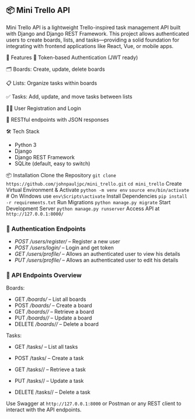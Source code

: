 ## 📦 Mini Trello API
Mini Trello API is a lightweight Trello-inspired task management API built with Django and Django REST Framework. This project allows authenticated users to create boards, lists, and tasks—providing a solid foundation for integrating with frontend applications like React, Vue, or mobile apps.

🚀 Features
🔐 Token-based Authentication (JWT ready)

🗂️ Boards: Create, update, delete boards

📋 Lists: Organize tasks within boards

✅ Tasks: Add, update, and move tasks between lists

🧑‍💻 User Registration and Login

🔄 RESTful endpoints with JSON responses

🛠️ Tech Stack
- Python 3
- Django
- Django REST Framework
- SQLite (default, easy to switch)



📦 Installation
Clone the Repository
`git clone https://github.com/johnpauljpc/mini_trello.git`
`cd mini_trello`
Create Virtual Environment & Activate
`python -m venv env`
`source env/bin/activate`  # On Windows use `env\Scripts\activate`
Install Dependencies
`pip install -r requirements.txt`
Run Migrations
`python manage.py migrate`
Start Development Server
`python manage.py runserver`
Access API at `http://127.0.0.1:8000/`

### 🔐 Authentication Endpoints
- *POST /users/register/* – Register a new user
- *POST /users/login/* – Login and get token
- *GET /users/profile/* – Allows an authenticated user to view his details
- *PUT /users/profile/* – Allows an authenticated user to edit his details


### 🔁 API Endpoints Overview
Boards:
- GET */boards/* – List all boards
- POST */boards/* – Create a board
- GET */boards/<slug>/* – Retrieve a board
- PUT */boards/<slug>/* – Update a board
- DELETE */boards/<slug>/* – Delete a board


Tasks:

- GET /tasks/ – List all tasks

- POST /tasks/ – Create a task

- GET /tasks/<id>/ – Retrieve a task

- PUT /tasks/<id>/ – Update a task

- DELETE /tasks/<id>/ – Delete a task



Use Swagger at `http://127.0.0.1:8000` or Postman or any REST client to interact with the API endpoints.


